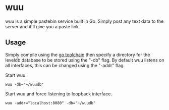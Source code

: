 # wuu

wuu is a simple pastebin service built in Go. Simply post any text data to
the server and it'll give you a paste link.

## Usage

Simply compile using the [go toolchain](https://golang.org/dl/) then specify
a directory for the leveldb database to be stored using the "-db" flag.
By default wuu listens on all interfaces, this can be changed using the "-addr"
flag.

Start wuu.
```
wuu -db="~/wuudb"
```

Start wuu and force listening to loopback interface.
```
wuu -addr="localhost:8080" -db="~/wuudb"
```
